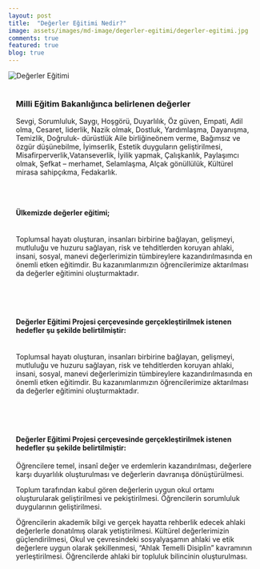 ```yaml
---
layout: post
title:  "Değerler Eğitimi Nedir?"
image: assets/images/md-image/degerler-egitimi/degerler-egitimi.jpg
comments: true
featured: true
blog: true
---
```

<section>
    <div class="container">
        <div class="row">
            <div class="col-md-6 text-center my-auto">
              <img src="{{ site.baseurl }}/assets/images/md-image/degerler-egitimi/deger-ic-1.png" alt="Değerler Eğitimi">
            </div>
            <div class="col-md-6" style="margin: 0px;padding: 15px;">
                <h3 class="text-center"><strong>Milli Eğitim Bakanlığınca belirlenen değerler</strong><br></h3>
                <p>Sevgi, Sorumluluk, Saygı, Hoşgörü, Duyarlılık, Öz güven, Empati, Adil olma, Cesaret, liderlik, Nazik olmak, Dostluk, Yardımlaşma, Dayanışma, Temizlik, Doğruluk- dürüstlük Aile birliğineönem verme, Bağımsız ve özgür düşünebilme, İyimserlik,
                    Estetik duyguların geliştirilmesi, Misafirperverlik,Vatanseverlik, İyilik yapmak, Çalışkanlık, Paylaşımcı olmak, Şefkat – merhamet, Selamlaşma, Alçak gönüllülük, Kültürel mirasa sahipçıkma, Fedakarlık.<br></p>
            </div>
        </div>
        <div class="row">
            <div class="col-md-12 col-xl-12" style="margin: 0px;padding: 15px;">
                <h4 class="text-center"><strong>Ülkemizde değerler eğitimi;</strong><br></h4>
                <p><br>Toplumsal hayatı oluşturan, insanları birbirine bağlayan, gelişmeyi, mutluluğu ve huzuru sağlayan, risk ve tehditlerden koruyan ahlaki, insani, sosyal, manevi değerlerimizin tümbireylere kazandırılmasında en önemli etken eğitimdir.
                    Bu kazanımlarımızın öğrencilerimize aktarılması da değerler eğitimini oluşturmaktadır.<br><br></p>
            </div>
            <div class="col-md-12 col-xl-12" style="margin: 0px;padding: 15px;">
                <h4 class="text-center"><strong>Değerler Eğitimi Projesi çerçevesinde gerçekleştirilmek istenen hedefler şu şekilde belirtilmiştir:</strong><br></h4>
                <p><br>Toplumsal hayatı oluşturan, insanları birbirine bağlayan, gelişmeyi, mutluluğu ve huzuru sağlayan, risk ve tehditlerden koruyan ahlaki, insani, sosyal, manevi değerlerimizin tümbireylere kazandırılmasında en önemli etken eğitimdir.
                    Bu kazanımlarımızın öğrencilerimize aktarılması da değerler eğitimini oluşturmaktadır.<br><br></p>
            </div>
            <div class="col-md-12 col-xl-12" style="margin: 0px;padding: 15px;">
                <h4 class="text-center"><strong>Değerler Eğitimi Projesi çerçevesinde gerçekleştirilmek istenen hedefler şu şekilde belirtilmiştir:</strong><br></h4>
                <p>Öğrencilere temel, insanî değer ve erdemlerin kazandırılması, değerlere karşı duyarlılık oluşturulması ve değerlerin davranışa dönüştürülmesi.<br></p>
                <p>Toplum tarafından kabul gören değerlerin uygun okul ortamı oluşturularak geliştirilmesi ve pekiştirilmesi. Öğrencilerin sorumluluk duygularının geliştirilmesi.<br></p>
                <p>Öğrencilerin akademik bilgi ve gerçek hayatta rehberlik edecek ahlaki değerlerle donatılmış olarak yetiştirilmesi. Kültürel değerlerimizin güçlendirilmesi, Okul ve çevresindeki sosyalyaşamın ahlaki ve etik değerlere uygun olarak şekillenmesi,
                    “Ahlak Temelli Disiplin” kavramının yerleştirilmesi. Öğrencilerde ahlaki bir topluluk bilincinin oluşturulması.<br></p>
            </div>
        </div>
    </div>
</section>